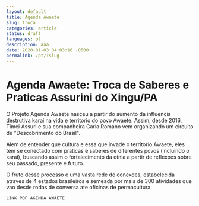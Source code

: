 ```yaml
---
layout: default
title: Agenda Awaete
slug: troca
categories: article
status: draft
languages: pt
description: aaa
date: 2020-01-03 04:03:16 -0500
permalink: /pt/:slug
---
```

# Agenda Awaete: Troca de Saberes e Praticas Assurini do Xingu/PA

O Projeto Agenda Awaete nasceu a partir do aumento da influencia destrutiva karai na vida e territorio do povo Awaete. Assim, desde 2016, Timei Assuri e sua companheira Carla Romano vem organizando um circuito de "Descobrimento do Brasil".

Alem de entender que cultura e essa que invade o territorio Awaete, eles tem se conectado com praticas e saberes de diferentes povos (incluindo o karai),
buscando assim o fortalecimento da etnia a partir de reflexoes sobre seu passado, presente e futuro.

O fruto desse processo e uma vasta rede de conexoes, estabelecida atraves de 4 estados brasileiros e semeada por mais de 300 atividades que vao desde rodas de conversa ate oficinas de permacultura.

`LINK PDF AGENDA AWAETE`
